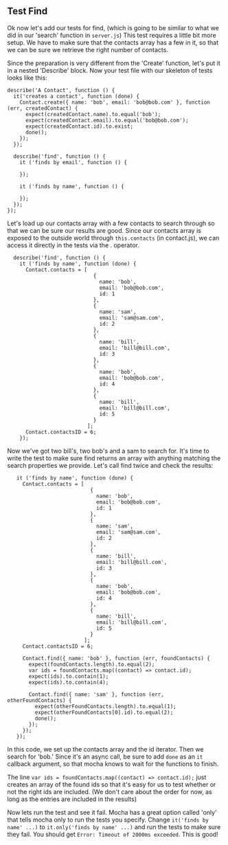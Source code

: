 ## Test Find

Ok now let's add our tests for find, (which is going to be similar to what we did in our 'search' function in `server.js`)  This test requires a little bit more setup.  We have to make sure that the contacts array has a few in it, so that we can be sure we retrieve the right number of contacts.

Since the preparation is very different from the 'Create' function, let's put it in a nested 'Describe' block.  Now your test file with our skeleton of tests looks like this:

```
describe('A Contact', function () {
  it('creates a contact', function (done) {
    Contact.create({ name: 'bob', email: 'bob@bob.com' }, function (err, createdContact) {
      expect(createdContact.name).to.equal('bob');
      expect(createdContact.email).to.equal('bob@bob.com');
      expect(createdContact.id).to.exist;
      done();
    });
  });

  describe('find', function () {
    it ('finds by email', function () {
      
    });

    it ('finds by name', function () {
      
    });
  });
});
```

Let's load up our contacts array with a few contacts to search through so that we can be sure our results are good.  Since our contacts array is exposed to the outside world through `this.contacts` (in contact.js), we can access it directly in the tests via the . operator.
```
  describe('find', function () {
    it ('finds by name', function (done) {
      Contact.contacts = [
                            {
                              name: 'bob',
                              email: 'bob@bob.com',
                              id: 1
                            },
                            {
                              name: 'sam',
                              email: 'sam@sam.com',
                              id: 2
                            },
                            {
                              name: 'bill',
                              email: 'bill@bill.com',
                              id: 3
                            },
                            {
                              name: 'bob',
                              email: 'bob@bob.com',
                              id: 4
                            },
                            {
                              name: 'bill',
                              email: 'bill@bill.com',
                              id: 5
                            }
                          ];
      Contact.contactsID = 6;
    });

```
 Now we've got two bill's, two bob's and a sam to search for.  It's time to write the test to make sure find returns an array with anything matching the search properties we provide.  Let's call find twice and check the results:
 ```
    it ('finds by name', function (done) {
      Contact.contacts = [
                            {
                              name: 'bob',
                              email: 'bob@bob.com',
                              id: 1
                            },
                            {
                              name: 'sam',
                              email: 'sam@sam.com',
                              id: 2
                            },
                            {
                              name: 'bill',
                              email: 'bill@bill.com',
                              id: 3
                            },
                            {
                              name: 'bob',
                              email: 'bob@bob.com',
                              id: 4
                            },
                            {
                              name: 'bill',
                              email: 'bill@bill.com',
                              id: 5
                            }
                          ];
      Contact.contactsID = 6;

      Contact.find({ name: 'bob' }, function (err, foundContacts) {
        expect(foundContacts.length).to.equal(2);
        var ids = foundContacts.map((contact) => contact.id);
        expect(ids).to.contain(1);
        expect(ids).to.contain(4);

        Contact.find({ name: 'sam' }, function (err, otherFoundContacts) {
          expect(otherFoundContacts.length).to.equal(1);
          expect(otherFoundContacts[0].id).to.equal(2);
          done();
        });
      });
    });

 ```

In this code, we set up the contacts array and the id iterator. Then we search for 'bob.'  Since it's an async call, be sure to add `done` as an `it` callback argument, so that mocha knows to wait for the functions to finish.

The line `var ids = foundContacts.map((contact) => contact.id);` just creates an array of the found ids so that it's easy for us to test whether or not the right ids are included.  (We don't care about the order for now, as long as the entries are included in the results)

Now lets run the test and see it fail. Mocha has a great option called 'only' that tells mocha only to run the tests you specify.  Change `it('finds by name' ...)` to `it.only('finds by name' ...)` and run the tests to make sure they fail.  You should get `Error: Timeout of 2000ms exceeded`.  This is good!
